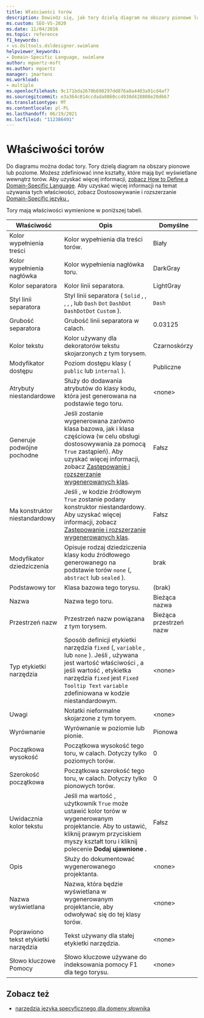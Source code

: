 ```yaml
---
title: Właściwości torów
description: Dowiedz się, jak tory dzielą diagram na obszary pionowe lub poziome oraz jak można zdefiniować inne kształty, które mają być wyświetlane wewnątrz torów.
ms.custom: SEO-VS-2020
ms.date: 11/04/2016
ms.topic: reference
f1_keywords:
- vs.dsltools.dsldesigner.swimlane
helpviewer_keywords:
- Domain-Specific Language, swimlane
author: mgoertz-msft
ms.author: mgoertz
manager: jmartens
ms.workload:
- multiple
ms.openlocfilehash: 9c171bda2670b698297dd876a8a4403a91cd4af7
ms.sourcegitcommit: e3a364c014ccdada0860cc4930d428808e20d667
ms.translationtype: MT
ms.contentlocale: pl-PL
ms.lasthandoff: 06/19/2021
ms.locfileid: "112386491"
---
```

# <a name="properties-of-swimlanes"></a>Właściwości torów
Do diagramu można dodać tory. Tory dzielą diagram na obszary pionowe lub poziome. Możesz zdefiniować inne kształty, które mają być wyświetlane wewnątrz torów. Aby uzyskać więcej informacji, [zobacz How to Define a Domain-Specific Language](../modeling/how-to-define-a-domain-specific-language.md). Aby uzyskać więcej informacji na temat używania tych właściwości, zobacz Dostosowywanie i rozszerzanie [Domain-Specific języku .](../modeling/customizing-and-extending-a-domain-specific-language.md)

 Tory mają właściwości wymienione w poniższej tabeli.

|Właściwość|Opis|Domyślne|
|-|-|-|
|Kolor wypełnienia treści|Kolor wypełnienia dla treści torów.|Biały|
|Kolor wypełnienia nagłówka|Kolor wypełnienia nagłówka toru.|DarkGray|
|Kolor separatora|Kolor linii separatora.|LightGray|
|Styl linii separatora|Styl linii separatora ( `Solid` , , , , , lub `Dash` `Dot` `DashDot` `DashDotDot` `Custom` ).|`Dash`|
|Grubość separatora|Grubość linii separatora w calach.|0.03125|
|Kolor tekstu|Kolor używany dla dekoratorów tekstu skojarzonych z tym torysem.|Czarnoskórzy|
|Modyfikator dostępu|Poziom dostępu klasy ( `public` lub `internal` ).|Publiczne|
|Atrybuty niestandardowe|Służy do dodawania atrybutów do klasy kodu, która jest generowana na podstawie tego toru.|\<none>|
|Generuje podwójne pochodne|Jeśli zostanie wygenerowana zarówno klasa bazowa, jak i klasa częściowa (w celu obsługi dostosowywania za pomocą `True` zastąpień). Aby uzyskać więcej informacji, zobacz [Zastępowanie i rozszerzanie wygenerowanych klas](../modeling/overriding-and-extending-the-generated-classes.md).|Fałsz|
|Ma konstruktor niestandardowy|Jeśli , w kodzie źródłowym `True` zostanie podany konstruktor niestandardowy. Aby uzyskać więcej informacji, zobacz [Zastępowanie i rozszerzanie wygenerowanych klas](../modeling/overriding-and-extending-the-generated-classes.md).|Fałsz|
|Modyfikator dziedziczenia|Opisuje rodzaj dziedziczenia klasy kodu źródłowego generowanego na podstawie torów `none` (, `abstract` lub `sealed` ).|brak|
|Podstawowy tor|Klasa bazowa tego torysu.|(brak)|
|Nazwa|Nazwa tego toru.|Bieżąca nazwa|
|Przestrzeń nazw|Przestrzeń nazw powiązana z tym torysem.|Bieżąca przestrzeń nazw|
|Typ etykietki narzędzia|Sposób definicji etykietki narzędzia `fixed` (, `variable` , lub `none` ). Jeśli , używana jest wartość właściwości , a jeśli wartość , etykietka narzędzia `fixed` jest `Fixed Tooltip Text` `variable` zdefiniowana w kodzie niestandardowym.|\<none>|
|Uwagi|Notatki nieformalne skojarzone z tym toryem.|\<none>|
|Wyrównanie|Wyrównanie w poziomie lub pionie.|Pionowa|
|Początkowa wysokość|Początkowa wysokość tego toru, w calach. Dotyczy tylko poziomych torów.|0|
|Szerokość początkowa|Początkowa szerokość tego toru, w calach. Dotyczy tylko pionowych torów.|0|
|Uwidacznia kolor tekstu|Jeśli ma wartość , użytkownik `True` może ustawić kolor torów w wygenerowanym projektancie. Aby to ustawić, kliknij prawym przyciskiem myszy kształt toru i kliknij polecenie **Dodaj ujawnione .**|Fałsz|
|Opis|Służy do dokumentować wygenerowanego projektanta.|\<none>|
|Nazwa wyświetlana|Nazwa, która będzie wyświetlana w wygenerowanym projektancie, aby odwoływać się do tej klasy torów.|\<none>|
|Poprawiono tekst etykietki narzędzia|Tekst używany dla stałej etykietki narzędzia.|\<none>|
|Słowo kluczowe Pomocy|Słowo kluczowe używane do indeksowania pomocy F1 dla tego torysu.|\<none>|

## <a name="see-also"></a>Zobacz też

- [narzędzia języka specyficznego dla domeny słownika](/previous-versions/bb126564(v=vs.100))